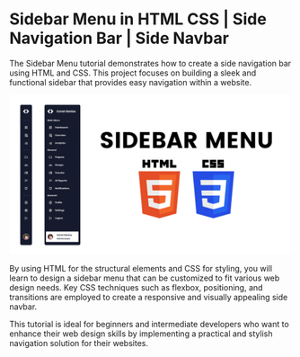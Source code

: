 # Sidebar Menu in HTML CSS | Side Navigation Bar | Side Navbar

The Sidebar Menu tutorial demonstrates how to create a side navigation bar using HTML and CSS. This project focuses on building a sleek and functional sidebar that provides easy navigation within a website.

![Sidebar Menu](images/SidebarMenu.png)

By using HTML for the structural elements and CSS for styling, you will learn to design a sidebar menu that can be customized to fit various web design needs. Key CSS techniques such as flexbox, positioning, and transitions are employed to create a responsive and visually appealing side navbar.

This tutorial is ideal for beginners and intermediate developers who want to enhance their web design skills by implementing a practical and stylish navigation solution for their websites.

